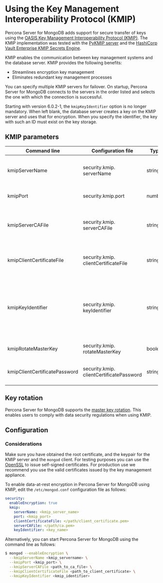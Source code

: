 # Using the Key Management Interoperability Protocol (KMIP)

Percona Server for MongoDB adds support for secure transfer of keys using the [OASIS Key Management Interoperability Protocol (KMIP)](https://docs.oasis-open.org/kmip/kmip-spec/v2.0/os/kmip-spec-v2.0-os.html). The KMIP implementation was tested with the [PyKMIP server](https://pykmip.readthedocs.io/en/latest/server.html) and the [HashiCorp Vault Enterprise KMIP Secrets Engine](https://www.vaultproject.io/docs/secrets/kmip).

KMIP enables the communication between key management systems and the database server. KMIP provides the following benefits:

* Streamlines encryption key management
* Eliminates redundant key management processes

You can specify multiple KMIP servers for failover. On startup, Percona Server for MongoDB connects to the servers in the order listed and selects the one with which the connection is successful.

Starting with version 6.0.2-1, the `kmipKeyIdentifier` option is no longer mandatory. When left blank, the database server creates a key on the KMIP server and uses that for encryption. When you specify the identifier, the key with such an ID must exist on the key storage.

## KMIP parameters

| Command line     | Configuration file       | Type  | Description    |
| ---------------- | ------------------------ | ----- | ---------------|
| kmipServerName | security.kmip.<br>serverName |string | The hostname or IP address of the KMIP server. Multiple KMIP servers are supported as the comma-separated list, e.g. `kmip1.example.com,kmip2.example.com`|
| kmipPort       | security.kmip.port       | number | The port used to communicate with the KMIP server. When undefined, the default port `5696` will be used|
| kmipServerCAFile| security.kmip.<br>serverCAFile | string | The path to the certificate of the root authority that issued the certificate for the KMIP server. Required only if the root certificate is not trusted by default on the machine the database server works on.|
| kmipClientCertificateFile| security.kmip.<br>clientCertificateFile | string | The path to the PEM file with the KMIP client private key and the certificate chain. The database server uses this PEM file to authenticate the KMIP server|
| kmipKeyIdentifier| security.kmip.<br>keyIdentifier | string | Optional. The identifier of the KMIP key. If not specified, the database server creates a key on the KMIP server and saves its identifier internally for future use. When you specify the identifier, the key with such an ID must exist on the key storage. You can only use this setting for the first time you enable encryption.|
| kmipRotateMasterKey| security.kmip.<br>rotateMasterKey | boolean| Controls master keys rotation. When enabled, generates the new master key and re-encrypts the keystore.|
| kmipClientCertificatePassword| security.kmip.<br>clientCertificatePassword | string| The password for the KMIP client private key or certificate. Use this parameter only if the KMIP client private key or certificate is encrypted.|

## Key rotation

Percona Server for MongoDB supports the [master key rotation](https://www.mongodb.com/docs/manual/tutorial/rotate-encryption-key/#kmip-master-key-rotation). This enables users to comply with data security regulations when using KMIP.

## Configuration

### Considerations

Make sure you have obtained the root certificate, and the keypair for the KMIP server and the `mongod` client. For testing purposes you can use the [OpenSSL](https://www.openssl.org/) to issue self-signed certificates. For production use we recommend you use the valid certificates issued by the key management appliance.

To enable data-at-rest encryption in Percona Server for MongoDB using KMIP, edit the `/etc/mongod.conf` configuration file as follows:

```yaml
security:
  enableEncryption: true
  kmip:
    serverName: <kmip_server_name>
    port: <kmip_port>
    clientCertificateFile: </path/client_certificate.pem>
    serverCAFile: </path/ca.pem>
    keyIdentifier: <key_name>
```

Alternatively, you can start Percona Server for MongoDB using the command line as follows:

```{.bash data-prompt="$"}
$ mongod --enableEncryption \
  --kmipServerName <kmip_servername> \
  --kmipPort <kmip_port> \
  --kmipServerCAFile <path_to_ca_file> \
  --kmipClientCertificateFile <path_to_client_certificate> \
  --kmipKeyIdentifier <kmip_identifier>
```

